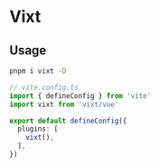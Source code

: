 # Vixt

## Usage

```bash
pnpm i vixt -D
```

```ts
// vite.config.ts
import { defineConfig } from 'vite'
import vixt from 'vixt/vue'

export default defineConfig({
  plugins: [
    vixt(),
  ],
})
```
